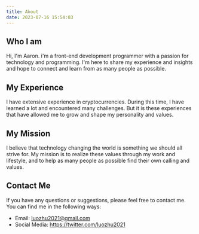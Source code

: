 ```yaml
---
title: About
date: 2023-07-16 15:54:03
---
```


## Who I am

Hi, I'm Aaron. i'm a front-end development programmer with a passion for technology and programming. I'm here to share my experience and insights and hope to connect and learn from as many people as possible.

## My Experience

I have extensive experience in cryptocurrencies. During this time, I have learned a lot and encountered many challenges. But it is these experiences that have allowed me to grow and shape my personality and values.

## My Mission

I believe that technology changing the world is something we should all strive for. My mission is to realize these values through my work and lifestyle, and to help as many people as possible find their own calling and values.

## Contact Me

If you have any questions or suggestions, please feel free to contact me. You can find me in the following ways:

- Email: luozhu2021@gmail.com
- Social Media: https://twitter.com/luozhu2021

